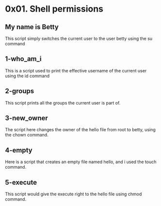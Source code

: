 # 0x01. Shell permissions
## My name is Betty
This script simply switches the current user to the user betty using the su command

## 1-who_am_i
This is a script used to print the effective username of the current user using the id command

## 2-groups
This script prints all the groups the current user is part of.

## 3-new_owner
The script here changes the owner of the hello file from root to betty, using the chown command.

## 4-empty
Here is a script that creates an empty file named hello, and i used the touch command.

## 5-execute
This script would give the execute right to the hello file using chmod command.
